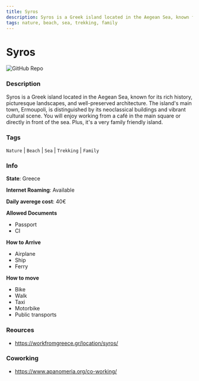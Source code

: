 ```yaml
---
title: Syros
description: Syros is a Greek island located in the Aegean Sea, known for its rich history, picturesque landscapes, and well-preserved architecture. The island's main town, Ermoupoli, is distinguished by its neoclassical buildings and vibrant cultural scene. You will enjoy working from a café in the main square or directly in front of the sea. Plus, it's a very family friendly island.
tags: nature, beach, sea, trekking, family
---
```

        

# Syros

![GitHub Repo](https://img.shields.io/static/v1?label=category&message=digital-nomads&color=green)

### Description

Syros is a Greek island located in the Aegean Sea, known for its rich history, picturesque landscapes, and well-preserved architecture. The island's main town, Ermoupoli, is distinguished by its neoclassical buildings and vibrant cultural scene. You will enjoy working from a café in the main square or directly in front of the sea. Plus, it's a very family friendly island.

### Tags

`Nature` | `Beach` | `Sea` | `Trekking` | `Family`

### Info

**State**: Greece

**Internet Roaming**: Available

**Daily averege cost**: 40€

**Allowed Documents**

- Passport
- CI

**How to Arrive**

- Airplane
- Ship
- Ferry

**How to move**

- Bike
- Walk
- Taxi
- Motorbike
- Public transports

### Reources

- https://workfromgreece.gr/location/syros/

### Coworking

- https://www.apanomeria.org/co-working/